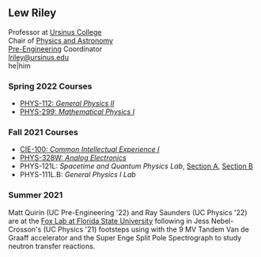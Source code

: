 ## Lew Riley

Professor at [Ursinus College](https://www.ursinus.edu)<BR />
Chair of [Physics and Astronomy](https://www.ursinus.edu/academics/physics-and-astronomy/)<BR />
[Pre-Engineering](https://www.ursinus.edu/academics/pre-engineering/) Coordinator<BR />
[lriley@ursinus.edu](mailto:lriley@ursinus.edu)<BR />
he|him


### Spring 2022 Courses

- [PHYS-112: *General Physics II*](https://ursinus.instructure.com/courses/13555)
- [PHYS-299: *Mathematical Physics I*](https://ursinus.instructure.com/courses/13594)

### Fall 2021 Courses
- [CIE-100: *Common Intellectual Experience I*](https://ursinus.instructure.com/courses/12883)
- [PHYS-328W: *Analog Electronics*](https://ursinus.instructure.com/courses/12713)
- PHYS-121L: *Spacetime and Quantum Physics Lab*, [Section A](https://ursinus.instructure.com/courses/12680), [Section B](https://ursinus.instructure.com/courses/12690)
- PHYS-111L.B: *General Physics I Lab*

### Summer 2021

Matt Quirin (UC Pre-Engineering '22) and Ray Saunders (UC Physics '22) are at the [Fox Lab at Florida State University](http://fsunuc.physics.fsu.edu/research/fox_lab/) following in Jess Nebel-Crosson's (UC Physics '21) footsteps using with the 9 MV Tandem Van de Graaff accelerator and the Super Enge Split Pole Spectrograph to study neutron transfer reactions.
